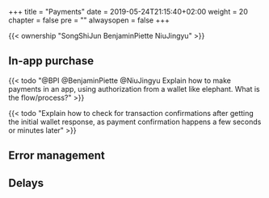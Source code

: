 +++
title = "Payments"
date = 2019-05-24T21:15:40+02:00
weight = 20
chapter = false
pre = ""
alwaysopen = false
+++

{{< ownership "SongShiJun BenjaminPiette NiuJingyu" >}}

## In-app purchase

{{< todo "@BPI @BenjaminPiette @NiuJingyu Explain how to make payments in an app, using authorization from a wallet like elephant. What is the flow/process?" >}}

{{< todo "Explain how to check for transaction confirmations after getting the initial wallet response, as payment confirmation happens a few seconds or minutes later" >}}

## Error management

## Delays